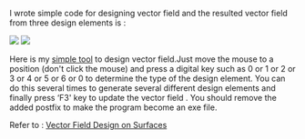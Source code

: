 
I wrote simple code for designing vector field and the resulted vector field from three design elements is :


![](http://hwdong.com/VF/singularity2.jpg) ![](http://hwdong.com/VF/vf2.jpg)

Here is my [simple tool](http://hwdong.com/VF/VFtool.7z) to design vector field.Just move the mouse to a position (don't click the mouse) and press a digital key such as 0 or  1 or 2 or 3 or 4 or 5 or 6 or 0 to determine the type of the design element. You can do this several times to generate several different design elements  and finally press ‘F3' key to update the vector field .  You should remove the added postfix to make the program become an exe file.

Refer to :
       [Vector Field Design on Surfaces](http://web.engr.oregonstate.edu/~zhange/images/vecflddesn.pdf)
